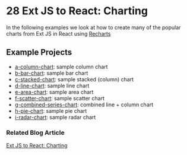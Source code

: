 # 28 Ext JS to React: Charting

In the following examples we look at how to create many of the popular charts from Ext JS in React using [Recharts](https://www.npmjs.com/package/recharts)

## Example Projects

 - [a-column-chart](./a-column-chart): sample column chart
 - [b-bar-chart](./b-bar-chart): sample bar chart
 - [c-stacked-chart](./c-stacked-chart): sample stacked (column) chart
 - [d-line-chart](./d-line-chart): sample line chart
 - [e-area-chart](./e-area-chart): sample area chart
 - [f-scatter-chart](./f-scatter-chart): sample scatter chart
 - [g-combined-series-chart](./g-combined-series-chart): combined line + column chart
 - [h-pie-chart](./h-pie-chart): sample pie chart
 - [i-radar-chart](./i-radar-chart): sample radar chart

### Related Blog Article

[Ext JS to React: Charting](https://moduscreate.com/blog/ext-js-to-react-charting/)
